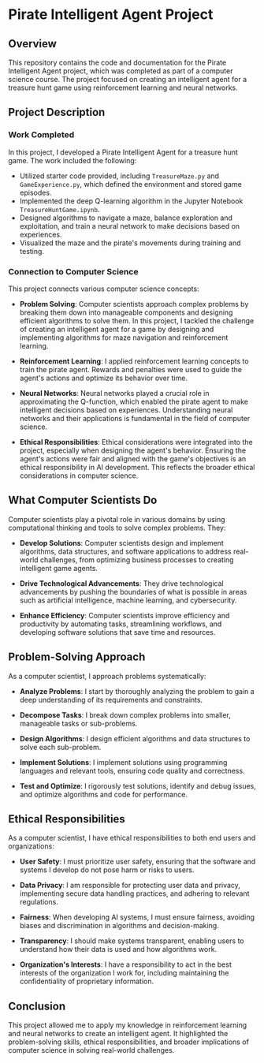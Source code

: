 # Pirate Intelligent Agent Project

## Overview

This repository contains the code and documentation for the Pirate Intelligent Agent project, which was completed as part of a computer science course. The project focused on creating an intelligent agent for a treasure hunt game using reinforcement learning and neural networks.

## Project Description

### Work Completed

In this project, I developed a Pirate Intelligent Agent for a treasure hunt game. The work included the following:

- Utilized starter code provided, including `TreasureMaze.py` and `GameExperience.py`, which defined the environment and stored game episodes.
- Implemented the deep Q-learning algorithm in the Jupyter Notebook `TreasureHuntGame.ipynb`.
- Designed algorithms to navigate a maze, balance exploration and exploitation, and train a neural network to make decisions based on experiences.
- Visualized the maze and the pirate's movements during training and testing.

### Connection to Computer Science

This project connects various computer science concepts:

- **Problem Solving**: Computer scientists approach complex problems by breaking them down into manageable components and designing efficient algorithms to solve them. In this project, I tackled the challenge of creating an intelligent agent for a game by designing and implementing algorithms for maze navigation and reinforcement learning.

- **Reinforcement Learning**: I applied reinforcement learning concepts to train the pirate agent. Rewards and penalties were used to guide the agent's actions and optimize its behavior over time.

- **Neural Networks**: Neural networks played a crucial role in approximating the Q-function, which enabled the pirate agent to make intelligent decisions based on experiences. Understanding neural networks and their applications is fundamental in the field of computer science.

- **Ethical Responsibilities**: Ethical considerations were integrated into the project, especially when designing the agent's behavior. Ensuring the agent's actions were fair and aligned with the game's objectives is an ethical responsibility in AI development. This reflects the broader ethical considerations in computer science.

## What Computer Scientists Do

Computer scientists play a pivotal role in various domains by using computational thinking and tools to solve complex problems. They:

- **Develop Solutions**: Computer scientists design and implement algorithms, data structures, and software applications to address real-world challenges, from optimizing business processes to creating intelligent game agents.

- **Drive Technological Advancements**: They drive technological advancements by pushing the boundaries of what is possible in areas such as artificial intelligence, machine learning, and cybersecurity.

- **Enhance Efficiency**: Computer scientists improve efficiency and productivity by automating tasks, streamlining workflows, and developing software solutions that save time and resources.

## Problem-Solving Approach

As a computer scientist, I approach problems systematically:

- **Analyze Problems**: I start by thoroughly analyzing the problem to gain a deep understanding of its requirements and constraints.

- **Decompose Tasks**: I break down complex problems into smaller, manageable tasks or sub-problems.

- **Design Algorithms**: I design efficient algorithms and data structures to solve each sub-problem.

- **Implement Solutions**: I implement solutions using programming languages and relevant tools, ensuring code quality and correctness.

- **Test and Optimize**: I rigorously test solutions, identify and debug issues, and optimize algorithms and code for performance.

## Ethical Responsibilities

As a computer scientist, I have ethical responsibilities to both end users and organizations:

- **User Safety**: I must prioritize user safety, ensuring that the software and systems I develop do not pose harm or risks to users.

- **Data Privacy**: I am responsible for protecting user data and privacy, implementing secure data handling practices, and adhering to relevant regulations.

- **Fairness**: When developing AI systems, I must ensure fairness, avoiding biases and discrimination in algorithms and decision-making.

- **Transparency**: I should make systems transparent, enabling users to understand how their data is used and how algorithms work.

- **Organization's Interests**: I have a responsibility to act in the best interests of the organization I work for, including maintaining the confidentiality of proprietary information.

## Conclusion
This project allowed me to apply my knowledge in reinforcement learning and neural networks to create an intelligent agent. It highlighted the problem-solving skills, ethical responsibilities, and broader implications of computer science in solving real-world challenges.
